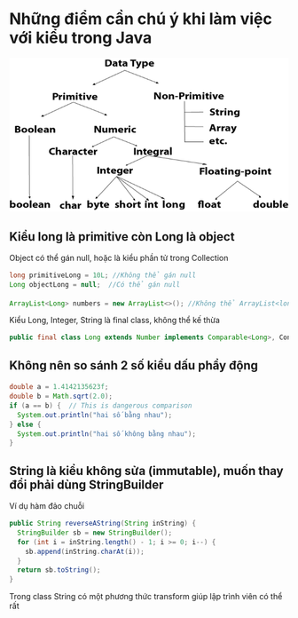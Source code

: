 # Những điểm cần chú ý khi làm việc với kiểu trong Java

![](images/java-data-types.png)

## Kiểu long là primitive còn Long là object
Object có thể gán null, hoặc là kiểu phần tử trong Collection
```java
long primitiveLong = 10L; //Không thể gán null
Long objectLong = null;  //Có thể gán null

ArrayList<Long> numbers = new ArrayList<>(); //Không thể ArrayList<long> numbers
```

Kiểu Long, Integer, String là final class, không thể kế thừa
```java
public final class Long extends Number implements Comparable<Long>, Constable, ConstantDesc
```

## Không nên so sánh 2 số kiểu dấu phẩy động
```java
double a = 1.4142135623f;
double b = Math.sqrt(2.0);
if (a == b) {  // This is dangerous comparison
  System.out.println("hai số bằng nhau");
} else {
  System.out.println("hai số không bằng nhau");
}
```

## String là kiểu không sửa (immutable), muốn thay đổi phải dùng StringBuilder

Ví dụ hàm đảo chuỗi
```java
public String reverseAString(String inString) {
  StringBuilder sb = new StringBuilder();
  for (int i = inString.length() - 1; i >= 0; i--) {
    sb.append(inString.charAt(i));
  }
  return sb.toString();
}
```

Trong class String có một phương thức transform giúp lập trình viên có thể rất